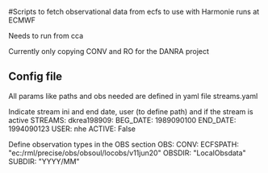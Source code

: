 #Scripts to fetch observational data from ecfs to use with Harmonie runs at ECMWF

Needs to run from cca

Currently only copying CONV and RO for the DANRA project

## Config file
All params like paths and obs needed are defined in yaml file streams.yaml

Indicate stream ini and end date, user (to define path) and if the stream is active
STREAMS:
  dkrea198909:
    BEG_DATE: 1989090100
    END_DATE: 1994090123
    USER: nhe
    ACTIVE: False

Define observation types in the OBS section
OBS:
  CONV:
    ECFSPATH: "ec:/rml/precise/obs/obsoul/locobs/v11jun20"
    OBSDIR: "LocalObsdata"
    SUBDIR: "YYYY/MM"


